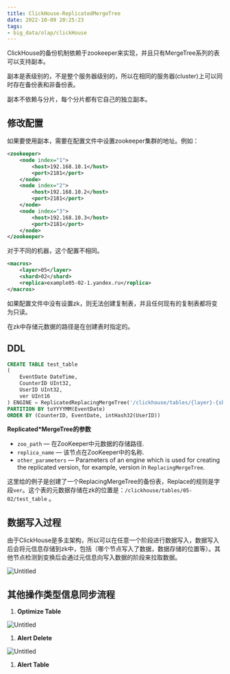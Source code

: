 ```yaml
---
title: ClickHouse-ReplicatedMergeTree
date: 2022-10-09 20:25:23
tags: 
- big_data/olap/clickHouse
---
```


ClickHouse的备份机制依赖于zookeeper来实现，并且只有MergeTree系列的表可以支持副本。

副本是表级别的，不是整个服务器级别的，所以在相同的服务器(cluster)上可以同时存在备份表和非备份表。

副本不依赖与分片，每个分片都有它自己的独立副本。

## 修改配置

如果要使用副本，需要在配置文件中设置zookeeper集群的地址。例如：

```xml
<zookeeper>
    <node index="1">
        <host>192.168.10.1</host>
        <port>2181</port>
    </node>
    <node index="2">
        <host>192.168.10.2</host>
        <port>2181</port>
    </node>
    <node index="3">
        <host>192.168.10.3</host>
        <port>2181</port>
    </node>
</zookeeper>
```

对于不同的机器，这个配置不相同。

```xml
<macros>
    <layer>05</layer>
    <shard>02</shard>
    <replica>example05-02-1.yandex.ru</replica>
</macros>
```

如果配置文件中没有设置zk，则无法创建复制表，并且任何现有的复制表都将变为只读。

在zk中存储元数据的路径是在创建表时指定的。

## DDL

```sql
CREATE TABLE test_table
(
    EventDate DateTime,
    CounterID UInt32,
    UserID UInt32,
    ver UInt16
) ENGINE = ReplicatedReplacingMergeTree('/clickhouse/tables/{layer}-{shard}/test_table', '{replica}', ver)
PARTITION BY toYYYYMM(EventDate)
ORDER BY (CounterID, EventDate, intHash32(UserID))
```

**Replicated*MergeTree的参数**

-   `zoo_path` — 在ZooKeeper中元数据的存储路径.
-   `replica_name` — 该节点在ZooKeeper中的名称.
-   `other_parameters` — Parameters of an engine which is used for creating the replicated version, for example, version in `ReplacingMergeTree`.

这里给的例子是创建了一个ReplacingMergeTree的备份表，Replace的规则是字段`ver`。这个表的元数据存储在zk的位置是：`/clickhouse/tables/05-02/test_table` 。

## 数据写入过程

由于ClickHouse是多主架构，所以可以在任意一个阶段进行数据写入，数据写入后会将元信息存储到zk中，包括（哪个节点写入了数据，数据存储的位置等）。其他节点检测到变换后会通过元信息向写入数据的阶段来拉取数据。

![Untitled](https://s3-us-west-2.amazonaws.com/secure.notion-static.com/b714a228-604e-4bda-abe5-05a536636e76/Untitled.png)

## 其他操作类型信息同步流程

1.  **Optimize Table**

![Untitled](https://s3-us-west-2.amazonaws.com/secure.notion-static.com/4fcfb483-8386-41be-aabc-6b90ffb422b2/Untitled.png)

1.  **Alert Delete**

![Untitled](https://s3-us-west-2.amazonaws.com/secure.notion-static.com/11cef192-a3e0-4772-8fd9-c3f32f0d962d/Untitled.png)

1.  **Alert Table**